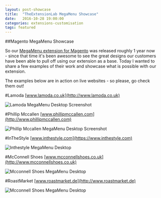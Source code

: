 ```yaml
---
layout: post-showcase
title:  "TheExtensionLab MegaMenu Showcase"
date:   2016-10-28 19:00:00
categories: extensions-customisation
tags: featured
---
```

##Magento MegaMenu Showcase

So our [MegaMenu extension for Magento](https://github.com/TheExtensionLab/MegaMenu) was released roughly 1 year now - since that time it's been awesome to see the great designs our customers have been able to pull off using our extension as a base. Today I wanted to share a few examples of their work and showcase what is possible with our extension.

The examples below are in action on live websites - so please, go check them out!

#Lamoda
[www.lamoda.co.uk](http://www.lamoda.co.uk)

![](../../../../../assets/images/megamenu-showcase/lamoda-megamenu-desktop.jpg "Lamoda MegaMenu Desktop Screenshot")

#Phillip Mccallen
[www.phillipmccallen.com](http://www.phillipmccallen.com)

![](../../../../../assets/images/megamenu-showcase/phillipmccallen-megamenu-desktop.jpg "Phillip Mccallen MegaMenu Desktop Screenshot")

#InTheStyle
[www.inthestyle.com](https://www.inthestyle.com)

![](../../../../../assets/images/megamenu-showcase/inthestyle-desktop.jpg "Inthestyle MegaMenu Desktop")

#McConnell Shoes
[www.mcconnellshoes.co.uk](http://www.mcconnellshoes.co.uk)

![](../../../../../assets/images/megamenu-showcase/mcconnell-shoes-desktop.jpg "Mcconnell Shoes MegaMenu Desktop")

#RoastMarket
[www.roastmarket.de](http://www.roastmarket.de)

![](../../../../../assets/images/megamenu-showcase/roastmarket-desktop.jpg "Mcconnell Shoes MegaMenu Desktop")